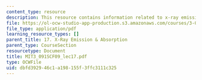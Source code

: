 ```yaml
---
content_type: resource
description: This resource contains information related to x-ray emission and absorption.
file: https://ol-ocw-studio-app-production.s3.amazonaws.com/courses/3-091sc-introduction-to-solid-state-chemistry-fall-2010/dbfd392946c1a198155f3ffc3111c325_MIT3_091SCF09_lec17.pdf
file_type: application/pdf
learning_resource_types: []
parent_title: 17. X-Ray Emission & Absorption
parent_type: CourseSection
resourcetype: Document
title: MIT3_091SCF09_lec17.pdf
type: OCWFile
uid: dbfd3929-46c1-a198-155f-3ffc3111c325
---
```

